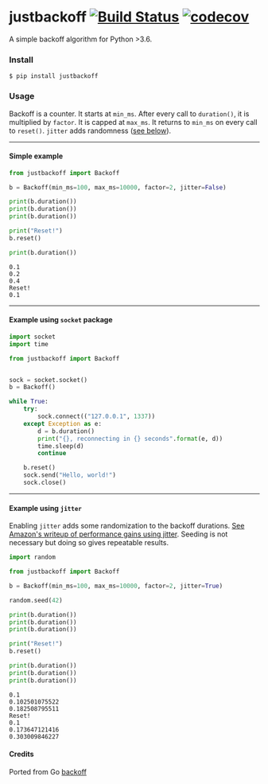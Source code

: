 # justbackoff [![Build Status](https://travis-ci.com/admiralobvious/justbackoff.svg?branch=master)](https://travis-ci.com/admiralobvious/justbackoff) [![codecov](https://codecov.io/gh/admiralobvious/justbackoff/branch/master/graph/badge.svg)](https://codecov.io/gh/admiralobvious/justbackoff)

A simple backoff algorithm for Python >3.6.


### Install

```shell script
$ pip install justbackoff
```

### Usage

Backoff is a counter. It starts at `min_ms`. After every call to `duration()`,
it is multiplied by `factor`. It is capped at `max_ms`.
It returns to `min_ms` on every call to `reset()`.
`jitter` adds randomness ([see below](#example-using-jitter)).

---

#### Simple example

``` python
from justbackoff import Backoff

b = Backoff(min_ms=100, max_ms=10000, factor=2, jitter=False)

print(b.duration())
print(b.duration())
print(b.duration())

print("Reset!")
b.reset()

print(b.duration())

```

``` shell script
0.1
0.2
0.4
Reset!
0.1
```

---

#### Example using `socket` package

``` python
import socket
import time

from justbackoff import Backoff


sock = socket.socket()
b = Backoff()

while True:
    try:
        sock.connect(("127.0.0.1", 1337))
    except Exception as e:
        d = b.duration()
        print("{}, reconnecting in {} seconds".format(e, d))
        time.sleep(d)
        continue

    b.reset()
    sock.send("Hello, world!")
    sock.close()

```

---

#### Example using `jitter`

Enabling `jitter` adds some randomization to the backoff durations.
[See Amazon's writeup of performance gains using jitter](http://www.awsarchitectureblog.com/2015/03/backoff.html).
Seeding is not necessary but doing so gives repeatable results.

```python
import random

from justbackoff import Backoff

b = Backoff(min_ms=100, max_ms=10000, factor=2, jitter=True)

random.seed(42)

print(b.duration())
print(b.duration())
print(b.duration())

print("Reset!")
b.reset()

print(b.duration())
print(b.duration())
print(b.duration())
```

``` shell script
0.1
0.102501075522
0.182508795511
Reset!
0.1
0.173647121416
0.303009846227
```

#### Credits

Ported from Go [backoff](https://github.com/jpillora/backoff)

